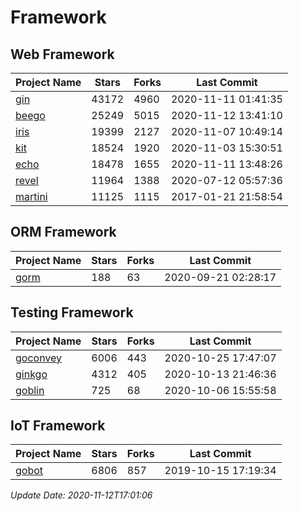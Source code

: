 # Framework

## Web Framework
| Project Name | Stars | Forks | Last Commit |
| ------------ | ----- | ----- | ----------- |
| [gin](https://github.com/gin-gonic/gin) | 43172 | 4960 | 2020-11-11 01:41:35 |
| [beego](https://github.com/astaxie/beego) | 25249 | 5015 | 2020-11-12 13:41:10 |
| [iris](https://github.com/kataras/iris) | 19399 | 2127 | 2020-11-07 10:49:14 |
| [kit](https://github.com/go-kit/kit) | 18524 | 1920 | 2020-11-03 15:30:51 |
| [echo](https://github.com/labstack/echo) | 18478 | 1655 | 2020-11-11 13:48:26 |
| [revel](https://github.com/revel/revel) | 11964 | 1388 | 2020-07-12 05:57:36 |
| [martini](https://github.com/go-martini/martini) | 11125 | 1115 | 2017-01-21 21:58:54 |

## ORM Framework
| Project Name | Stars | Forks | Last Commit |
| ------------ | ----- | ----- | ----------- |
| [gorm](https://github.com/jinzhu/gorm) | 188 | 63 | 2020-09-21 02:28:17 |

## Testing Framework
| Project Name | Stars | Forks | Last Commit |
| ------------ | ----- | ----- | ----------- |
| [goconvey](https://github.com/smartystreets/goconvey) | 6006 | 443 | 2020-10-25 17:47:07 |
| [ginkgo](https://github.com/onsi/ginkgo) | 4312 | 405 | 2020-10-13 21:46:36 |
| [goblin](https://github.com/franela/goblin) | 725 | 68 | 2020-10-06 15:55:58 |

## IoT Framework
| Project Name | Stars | Forks | Last Commit |
| ------------ | ----- | ----- | ----------- |
| [gobot](https://github.com/hybridgroup/gobot) | 6806 | 857 | 2019-10-15 17:19:34 |

*Update Date: 2020-11-12T17:01:06*